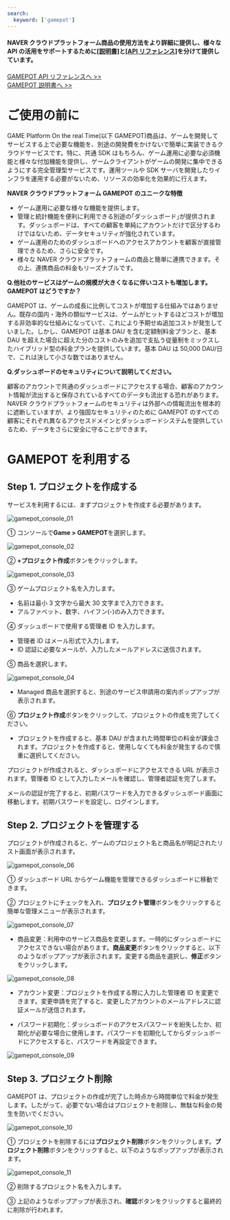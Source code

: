 ```yaml
---
search:
  keyword: ['gamepot']
---
```


#### **NAVER クラウドプラットフォーム商品の使用方法をより詳細に提供し、様々な API の活用をサポートするために<a href="https://guide.ncloud-docs.com/docs/ja/home" target="_blank">[説明書]</a>と<a href="https://api.ncloud-docs.com/docs/ja/home" target="_blank">[API リファレンス]</a>を分けて提供しています。**

<a href="https://api.ncloud-docs.com/docs/ja/game-gamepot" target="_blank">GAMEPOT API リファレンスへ >></a><br />
<a href="https://guide.ncloud-docs.com/docs/ja/game-gamepotconsole" target="_blank">GAMEPOT 説明書へ >></a>

# ご使用の前に

GAME Platform On the real Time(以下 GAMEPOT)商品は、ゲームを開発してサービスする上で必要な機能を、別途の開発費をかけないで簡単に実装できるクラウドサービスです。特に、共通 SDK はもちろん、ゲーム運用に必要な必須機能と様々な付加機能を提供し、ゲームクライアントがゲームの開発に集中できるようにする完全管理型サービスです。運用ツールや SDK サーバを開発したりインフラを運用する必要がないため、リソースの効率化を効果的に行えます。

**NAVER クラウドプラットフォーム GAMEPOT のユニークな特徴**

- ゲーム運用に必要な様々な機能を提供します。
- 管理と統計機能を便利に利用できる別途の｢ダッシュボード｣が提供されます。ダッシュボードは、すべての顧客を単純にアカウントだけで区分するわけではないため、データセキュリティが強化されています。
- ゲーム運用のためのダッシュボードへのアクセスアカウントを顧客が直接管理できるため、さらに安全です。
- 様々な NAVER クラウドプラットフォームの商品と簡単に連携できます。その上、連携商品の料金もリーズナブルです。

**Q.他社のサービスはゲームの規模が大きくなるに伴いコストも増加します。GAMEPOT はどうですか？**

GAMEPOT は、ゲームの成長に比例してコストが増加する仕組みではありません。既存の国内・海外の類似サービスは、ゲームがヒットするほどコストが増加する非効率的な仕組みになっていて、これにより予期せぬ追加コストが発生していました。しかし、GAMEPOT は基本 DAU を含む定額制料金プランと、基本 DAU を超えた場合に超えた分のコストのみを追加で支払う従量制をミックスしたハイブリッド型の料金プランを提供しています。基本 DAU は 50,000 DAU/日で、これは決して小さな数ではありません。

**Q.ダッシュボードのセキュリティについて説明してください。**

顧客のアカウントで共通のダッシュボードにアクセスする場合、顧客のアカウント情報が流出すると保存されているすべてのデータも流出する恐れがあります。NAVER クラウドプラットフォームのセキュリティは外部への情報流出を根本的に遮断していますが、より強固なセキュリティのために GAMEPOT のすべての顧客にそれぞれ異なるアクセスドメインとダッシュボードシステムを提供しているため、データをさらに安全に守ることができます。

# GAMEPOT を利用する

## Step 1. プロジェクトを作成する

サービスを利用するには、まずプロジェクトを作成する必要があります。

![gamepot_console_01](./images/gamepot_console_01.png)

① コンソールで**Game &gt; GAMEPOT**を選択します。

![gamepot_console_02](./images/gamepot_console_02.png)

② **+プロジェクト作成**ボタンをクリックします。

![gamepot_console_03](./images/gamepot_console_03.png)

③ ゲームプロジェクト名を入力します。

- 名前は最小 3 文字から最大 30 文字まで入力できます。
- アルファベット、数字、ハイフン(-)のみ入力できます。

④ ダッシュボードで使用する管理者 ID を入力します。

- 管理者 ID はメール形式で入力します。
- ID 認証に必要なメールが、入力したメールアドレスに送信されます。

⑤ 商品を選択します。

![gamepot_console_04](./images/gamepot_console_04.png)

- Managed 商品を選択すると、別途のサービス申請用の案内ポップアップが表示されます。

⑥ **プロジェクト作成**ボタンをクリックして、プロジェクトの作成を完了してください。

- プロジェクトを作成すると、基本 DAU が含まれた時間単位の料金が課金されます。プロジェクトを作成すると、使用しなくても料金が発生するので慎重に選択してください。

プロジェクトが作成されると、ダッシュボードにアクセスできる URL が表示されます。管理者 ID として入力したメールを確認し、管理者認証を完了します。

メールの認証が完了すると、初期パスワードを入力できるダッシュボード画面に移動します。初期パスワードを設定し、ログインします。

## Step 2. プロジェクトを管理する

プロジェクトが作成されると、ゲームのプロジェクト名と商品名が明記されたリスト画面が表示されます。

![gamepot_console_06](./images/gamepot_console_06.png)

① ダッシュボード URL からゲーム機能を管理できるダッシュボードに移動できます。

② プロジェクトにチェックを入れ、**プロジェクト管理**ボタンをクリックすると簡単な管理メニューが表示されます。

![gamepot_console_07](./images/gamepot_console_07.png)

- 商品変更：利用中のサービス商品を変更します。一時的にダッシュボードにアクセスできない場合があります。**商品変更**ボタンをクリックすると、以下のようなポップアップが表示されます。変更する商品を選択し、**修正**ボタンをクリックします。

![gamepot_console_08](./images/gamepot_console_08.png)

- アカウント変更：プロジェクトを作成する際に入力した管理者 ID を変更できます。変更申請を完了すると、変更したアカウントのメールアドレスに認証メールが送信されます。

- パスワード初期化：ダッシュボードのアクセスパスワードを紛失したか、初期化が必要な場合に使用します。パスワードを初期化してからダッシュボードにアクセスすると、パスワードを再設定できます。

![gamepot_console_09](./images/gamepot_console_09.png)

## Step 3. プロジェクト削除

GAMEPOT は、プロジェクトの作成が完了した時点から時間単位で料金が発生します。したがって、必要でない場合はプロジェクトを削除し、無駄な料金の発生を防いでください。

![gamepot_console_10](./images/gamepot_console_10.png)

① プロジェクトを削除するには**プロジェクト削除**ボタンをクリックします。**プロジェクト削除**ボタンをクリックすると、以下のようなポップアップが表示されます。

![gamepot_console_11](./images/gamepot_console_11.png)

② 削除するプロジェクト名を入力します。

③ 上記のようなポップアップが表示され、**確認**ボタンをクリックすると最終的に削除が行われます。
